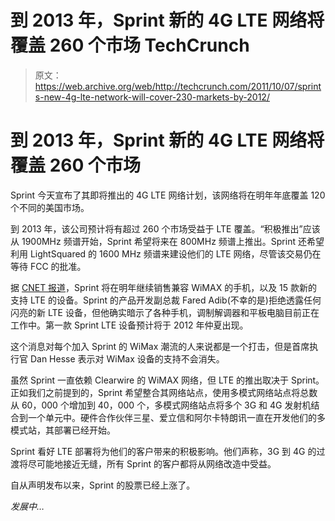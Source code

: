 # 到 2013 年，Sprint 新的 4G LTE 网络将覆盖 260 个市场 TechCrunch

> 原文：<https://web.archive.org/web/http://techcrunch.com/2011/10/07/sprints-new-4g-lte-network-will-cover-230-markets-by-2012/>

# 到 2013 年，Sprint 新的 4G LTE 网络将覆盖 260 个市场

Sprint 今天宣布了其即将推出的 4G LTE 网络计划，该网络将在明年年底覆盖 120 个不同的美国市场。

到 2013 年，该公司预计将有超过 260 个市场受益于 LTE 覆盖。“积极推出”应该从 1900MHz 频谱开始，Sprint 希望将来在 800MHz 频谱上推出。Sprint 还希望利用 LightSquared 的 1600 MHz 频谱来建设他们的 LTE 网络，尽管该交易仍在等待 FCC 的批准。

据 [CNET 报道](https://web.archive.org/web/20230204212818/http://news.cnet.com/8301-1035_3-20117173-94/sprint-to-cover-120-markets-with-4g-lte-next-year-scoop/?part=rss&subj=news&tag=2547-1_3-0-20)，Sprint 将在明年继续销售兼容 WiMAX 的手机，以及 15 款新的支持 LTE 的设备。Sprint 的产品开发副总裁 Fared Adib(不幸的是)拒绝透露任何闪亮的新 LTE 设备，但他确实暗示了各种手机，调制解调器和平板电脑目前正在工作中。第一款 Sprint LTE 设备预计将于 2012 年仲夏出现。

这个消息对每个加入 Sprint 的 WiMax 潮流的人来说都是一个打击，但是首席执行官 Dan Hesse 表示对 WiMax 设备的支持不会消失。

虽然 Sprint 一直依赖 Clearwire 的 WiMAX 网络，但 LTE 的推出取决于 Sprint。正如我们之前提到的，Sprint 希望整合其网络站点，使用多模式网络站点将总数从 60，000 个增加到 40，000 个，多模式网络站点将多个 3G 和 4G 发射机结合到一个单元中。硬件合作伙伴三星、爱立信和阿尔卡特朗讯一直在开发他们的多模式站，其部署已经开始。

Sprint 看好 LTE 部署将为他们的客户带来的积极影响。他们声称，3G 到 4G 的过渡将尽可能地接近无缝，所有 Sprint 的客户都将从网络改造中受益。

自从声明发布以来，Sprint 的股票已经上涨了。

*发展中…*
